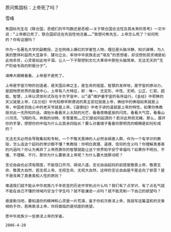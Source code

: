 质问焦国标：上帝死了吗？

雪峰


    焦国标先生在《联合国，恶棍们的平均数还是恶棍——关于联合国合法性及其未来的思考》一文中说：“上帝都已死了，联合国却还在先验性地活着……”我想问焦先生，上帝怎么死了？如何死的？你有证据吗？

    作为一名著名大学的副教授，正在网络上爆红的学者性人物，理应是头脑冷静、知识渊博，为人类的整体利益而大显身手、建功立业、率领中华民族走出“埃及”的思想者，却没想到其灵魂是如此地赤贫，心灵是如此地干涸，让人一下子联想到文化大革命中那些头脑简单、无法无天的“无产阶级专政的积极分子”。

    请睁大眼睛看看，上帝是不是死了。

    上帝是宇宙万物的创造者，是天国众神之主，是生命的摇篮，智慧的发祥地，是宇宙的原动力，是超物质世界的能量中心，上帝有八大特征，即：唯一、无定形、中性、无明、公正、仁慈、超能、智慧，上帝以灵体形式存在于负宇宙中，以“道”维护着宇宙的有序运行。《圣经》中耶稣的天父就是上帝，《古兰经》中先知穆罕默德说的真主安拉就是上帝，佛经中的佛祖如来就是上帝，中国老百姓心中的老天爷就是上帝，《道德经》中老子讲的道就是上帝的特性，如果你焦教授对此一无所知的话，请抬头看看天上太阳的光芒，看看夜晚星辰的闪亮，看看大气层，看看山川河流、飞翔的鸟、奔跑的动物、冬雪夏雨……它们是如何起源的？若对此熟视无睹，那么，展开你的手掌，想想你的中指为什么比其余四指长？要么对着镜子看看你那明亮的眼睛是如何形成的？

    无法无天必然会导致集权和专制，一个不敬天畏神的人必然会祸害人群，作为一个有学识的教授，怎么连这个起码的常识都不懂？焦教授：你明白真理、道德、信仰的含义吗？你理解真善美的内涵吗？你认为离弃了上帝而靠你的智慧就能让这个世界和平安宁幸福吗？如果你不明白、不懂、不理解、不行，那你为什么要亵渎上帝呢？为什么要大放厥词呢？

    言论自由也必须有限度，不能信口开河、胡说八道，言论自由起码的前提是敬畏上帝、敬畏生命、敬畏大自然，若无视上帝、无视生命、无视大自然，这样的言论自由是不是走向了邪恶？是不是背离了真善美和人性的原则？

    难道我们就不能从中华民族几千年悲苦的历史中学到点什么吗？我们有了点学识、有了点名气就不能在自己不懂的领域内甘当个学生吗？就不能谦逊一点吗？就不能克制一下自己的欲望吗？

    悬崖勒马吧，要知道你的精神和心灵是一片荒漠，鉴于你初次亵渎上帝，我就写这篇温和的文章相劝于你，若再亵渎上帝，你将面临的是彻底的绝望。

    愿中华民族少一些亵渎上帝的学者。

    2006-4-20



